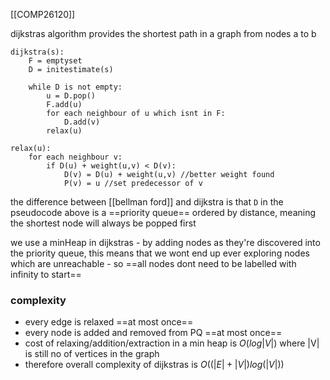 [[COMP26120]]

dijkstras algorithm provides the shortest path in a graph from nodes a to b

```
dijkstra(s):
	F = emptyset
	D = initestimate(s)

	while D is not empty:
		u = D.pop()
		F.add(u)
		for each neighbour of u which isnt in F:
			D.add(v)
		relax(u)

relax(u):
	for each neighbour v:
		if D(u) + weight(u,v) < D(v):
			D(v) = D(u) + weight(u,v) //better weight found
			P(v) = u //set predecessor of v
```

the difference between [[bellman ford]] and dijkstra is that `D` in the pseudocode above is a ==priority queue== ordered by distance, meaning the shortest node will always be popped first

we use a minHeap in dijkstras - by adding nodes as they're discovered into the priority queue, this means that we wont end up ever exploring nodes which are unreachable - so ==all nodes dont need to be labelled with infinity to start==

### complexity
- every edge is relaxed ==at most once==
- every node is added and removed from PQ ==at most once==
- cost of relaxing/addition/extraction in a min heap is $O(log|V|)$ where |V| is still no of vertices in the graph
- therefore overall complexity of dijkstras is $O((|E| + |V|)log(|V|))$